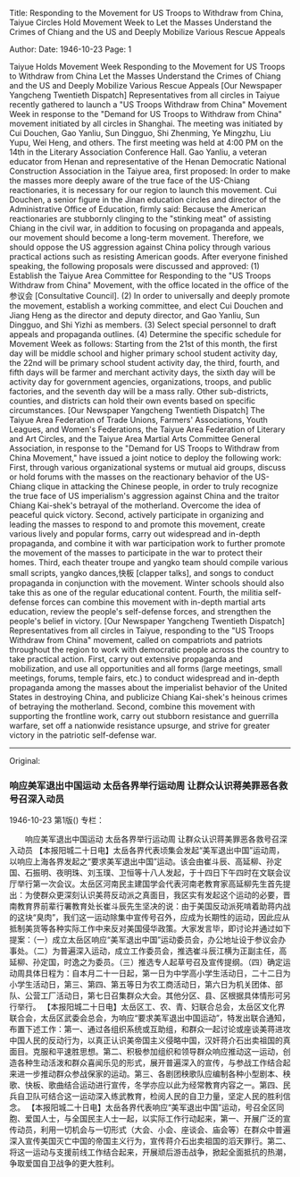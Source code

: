 Title: Responding to the Movement for US Troops to Withdraw from China, Taiyue Circles Hold Movement Week to Let the Masses Understand the Crimes of Chiang and the US and Deeply Mobilize Various Rescue Appeals

Author:
Date: 1946-10-23
Page: 1

Taiyue Holds Movement Week Responding to the Movement for US Troops to Withdraw from China
Let the Masses Understand the Crimes of Chiang and the US and Deeply Mobilize Various Rescue Appeals
[Our Newspaper Yangcheng Twentieth Dispatch] Representatives from all circles in Taiyue recently gathered to launch a "US Troops Withdraw from China" Movement Week in response to the "Demand for US Troops to Withdraw from China" movement initiated by all circles in Shanghai. The meeting was initiated by Cui Douchen, Gao Yanliu, Sun Dingguo, Shi Zhenming, Ye Mingzhu, Liu Yupu, Wei Heng, and others. The first meeting was held at 4:00 PM on the 14th in the Literary Association Conference Hall. Gao Yanliu, a veteran educator from Henan and representative of the Henan Democratic National Construction Association in the Taiyue area, first proposed: In order to make the masses more deeply aware of the true face of the US-Chiang reactionaries, it is necessary for our region to launch this movement. Cui Douchen, a senior figure in the Jinan education circles and director of the Administrative Office of Education, firmly said: Because the American reactionaries are stubbornly clinging to the "stinking meat" of assisting Chiang in the civil war, in addition to focusing on propaganda and appeals, our movement should become a long-term movement. Therefore, we should oppose the US aggression against China policy through various practical actions such as resisting American goods. After everyone finished speaking, the following proposals were discussed and approved: (1) Establish the Taiyue Area Committee for Responding to the "US Troops Withdraw from China" Movement, with the office located in the office of the参议会 [Consultative Council]. (2) In order to universally and deeply promote the movement, establish a working committee, and elect Cui Douchen and Jiang Heng as the director and deputy director, and Gao Yanliu, Sun Dingguo, and Shi Yizhi as members. (3) Select special personnel to draft appeals and propaganda outlines. (4) Determine the specific schedule for Movement Week as follows: Starting from the 21st of this month, the first day will be middle school and higher primary school student activity day, the 22nd will be primary school student activity day, the third, fourth, and fifth days will be farmer and merchant activity days, the sixth day will be activity day for government agencies, organizations, troops, and public factories, and the seventh day will be a mass rally. Other sub-districts, counties, and districts can hold their own events based on specific circumstances.
[Our Newspaper Yangcheng Twentieth Dispatch] The Taiyue Area Federation of Trade Unions, Farmers' Associations, Youth Leagues, and Women's Federations, the Taiyue Area Federation of Literary and Art Circles, and the Taiyue Area Martial Arts Committee General Association, in response to the "Demand for US Troops to Withdraw from China Movement," have issued a joint notice to deploy the following work: First, through various organizational systems or mutual aid groups, discuss or hold forums with the masses on the reactionary behavior of the US-Chiang clique in attacking the Chinese people, in order to truly recognize the true face of US imperialism's aggression against China and the traitor Chiang Kai-shek's betrayal of the motherland. Overcome the idea of peaceful quick victory. Second, actively participate in organizing and leading the masses to respond to and promote this movement, create various lively and popular forms, carry out widespread and in-depth propaganda, and combine it with war participation work to further promote the movement of the masses to participate in the war to protect their homes. Third, each theater troupe and yangko team should compile various small scripts, yangko dances,快板 [clapper talks], and songs to conduct propaganda in conjunction with the movement. Winter schools should also take this as one of the regular educational content. Fourth, the militia self-defense forces can combine this movement with in-depth martial arts education, review the people's self-defense forces, and strengthen the people's belief in victory.
[Our Newspaper Yangcheng Twentieth Dispatch] Representatives from all circles in Taiyue, responding to the "US Troops Withdraw from China" movement, called on compatriots and patriots throughout the region to work with democratic people across the country to take practical action. First, carry out extensive propaganda and mobilization, and use all opportunities and all forms (large meetings, small meetings, forums, temple fairs, etc.) to conduct widespread and in-depth propaganda among the masses about the imperialist behavior of the United States in destroying China, and publicize Chiang Kai-shek's heinous crimes of betraying the motherland. Second, combine this movement with supporting the frontline work, carry out stubborn resistance and guerrilla warfare, set off a nationwide resistance upsurge, and strive for greater victory in the patriotic self-defense war.



<hr /> 

Original: 


### 响应美军退出中国运动  太岳各界举行运动周  让群众认识蒋美罪恶各救号召深入动员

1946-10-23
第1版()
专栏：

　　响应美军退出中国运动
    太岳各界举行运动周
    让群众认识蒋美罪恶各救号召深入动员
    【本报阳城二十日电】太岳各界代表顷集会发起“美军退出中国”运动周，以响应上海各界发起之“要求美军退出中国”运动。该会由崔斗辰、高延柳、孙定国、石振明、夜明珠、刘玉璞、卫恒等十八人发起，于十四日下午四时在文联会议厅举行第一次会议。太岳区河南民主建国学会代表河南老教育家高延柳先生首先提出：为使群众更深刻认识美蒋反动派之真面目，我区实有发起这个运动的必要，晋南教育界前辈行署教育处长崔斗辰先生坚决的说：由于美国反动派死啃着助蒋内战的这块“臭肉”，我们这一运动除集中宣传号召外，应成为长期性的运动，因此应从抵制美货等各种实际工作中来反对美国侵华政策。大家发言毕，即讨论并通过如下提案：（一）成立太岳区响应“美军退出中国”运动委员会，办公地址设于参议会办事处。（二）为普遍深入运动，成立工作委员会，推选崔斗辰江横为正副主任，高延柳、孙定国，时逸之为委员。（三）推选专人起草号召及宣传提纲。（四）确定运动周具体日程为：自本月二十一日起，第一日为中学高小学生活动日，二十二日为小学生活动日，第三、第四、第五等日为农工商活动日，第六日为机关团体、部队、公营工厂活动日，第七日召集群众大会。其他分区、县、区根据具体情形可另行举行。
    【本报阳城二十日电】太岳区工、农、青、妇联合总会，太岳区文化界联合会，太岳区武委会总会，为响应“要求美军退出中国运动”，特发出联合通知，布置下述工作：第一、通过各组织系统或互助组，和群众一起讨论或座谈美蒋进攻中国人民的反动行为，以真正认识美帝国主义侵略中国，汉奸蒋介石出卖祖国的真面目。克服和平速胜思想。第二、积极参加组织和领导群众响应推动这一运动，创造各种生动活泼和群众喜闻乐见的形式，展开普遍深入的宣传，与参战工作结合起来进一步推动群众参战保家的运动。第三、各剧团秧歌队应编制各种小型剧本、秧歌、快板、歌曲结合运动进行宣传，冬学亦应以此为经常教育内容之一。第四、民兵自卫队可结合这一运动深入练武教育，检阅人民的自卫力量，坚定人民的胜利信念。
    【本报阳城二十日电】太岳各界代表响应“美军退出中国”运动，号召全区同胞、爱国人士，与全国民主人士一起，以实际工作行动起来，第一、开展广泛的宣传动员，利用一切机会与一切形式（大会、小会、座谈会、庙会等）在群众中普遍深入宣传美国灭亡中国的帝国主义行为，宣传蒋介石出卖祖国的滔天罪行。第二、将这一运动与支援前线工作结合起来，开展顽后游击战争，掀起全面抵抗的热潮，争取爱国自卫战争的更大胜利。
